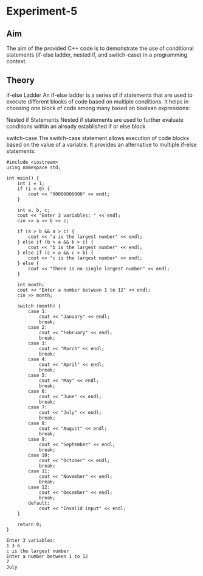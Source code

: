 # Experiment-5

## Aim

The aim of the provided C++ code is to demonstrate the use of conditional statements (if-else ladder, nested if, and switch-case) in a programming context.

## Theory

if-else Ladder An if-else ladder is a series of if statements that are used to execute different blocks of code based on multiple conditions. It helps in choosing one block of code among many based on boolean expressions:

Nested if Statements Nested if statements are used to further evaluate conditions within an already established if or else block

switch-case The switch-case statement allows execution of code blocks based on the value of a variable. It provides an alternative to multiple if-else statements:


~~~
#include <iostream>
using namespace std;

int main() {
    int i = 1;
    if (i > 0) {
        cout << "00000000000" << endl;
    }

    int a, b, c;
    cout << "Enter 3 variables: " << endl;
    cin >> a >> b >> c;
    
    if (a > b && a > c) {
        cout << "a is the largest number" << endl;
    } else if (b > a && b > c) {
        cout << "b is the largest number" << endl;
    } else if (c > a && c > b) {
        cout << "c is the largest number" << endl;
    } else {
        cout << "There is no single largest number" << endl;
    }

    int month;
    cout << "Enter a number between 1 to 12" << endl;
    cin >> month;
    
    switch (month) {
        case 1:
            cout << "January" << endl;
            break;
        case 2:
            cout << "February" << endl;
            break;
        case 3:
            cout << "March" << endl;
            break;
        case 4:
            cout << "April" << endl;
            break;
        case 5:
            cout << "May" << endl;
            break;
        case 6:
            cout << "June" << endl;
            break;
        case 7:
            cout << "July" << endl;
            break;
        case 8:
            cout << "August" << endl;
            break;
        case 9:
            cout << "September" << endl;
            break;
        case 10:
            cout << "October" << endl;
            break;
        case 11:
            cout << "November" << endl;
            break;
        case 12:
            cout << "December" << endl;
            break;
        default:
            cout << "Invalid input" << endl;
    }

    return 0;
}
~~~

~~~
Enter 3 variables: 
1 3 6
c is the largest number
Enter a number between 1 to 12
7
July
~~~
